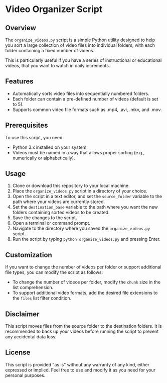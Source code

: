 # Video Organizer Script

## Overview
The `organize_videos.py` script is a simple Python utility designed to help you sort a large collection of video files into individual folders, with each folder containing a fixed number of videos.

This is particularly useful if you have a series of instructional or educational videos, that you want to watch in daily increments.

## Features
- Automatically sorts video files into sequentially numbered folders.
- Each folder can contain a pre-defined number of videos (default is set to 5).
- Supports common video file formats such as .mp4, .avi, .mkv, and .mov.

## Prerequisites
To use this script, you need:
- Python 3.x installed on your system.
- Videos must be named in a way that allows proper sorting (e.g., numerically or alphabetically).

## Usage
1. Clone or download this repository to your local machine.
2. Place the `organize_videos.py` script in a directory of your choice.
3. Open the script in a text editor, and set the `source_folder` variable to the path where your videos are currently stored.
4. Set the `destination_base` variable to the path where you want the new folders containing sorted videos to be created.
5. Save the changes to the script.
6. Open a terminal or command prompt.
7. Navigate to the directory where you saved the `organize_videos.py` script.
8. Run the script by typing `python organize_videos.py` and pressing Enter.

## Customization
If you want to change the number of videos per folder or support additional file types, you can modify the script as follows:
- To change the number of videos per folder, modify the `chunk` size in the list comprehension.
- To support additional video formats, add the desired file extensions to the `files` list filter condition.

## Disclaimer
This script moves files from the source folder to the destination folders. It is recommended to back up your videos before running the script to prevent any accidental data loss.

## License
This script is provided "as is" without any warranty of any kind, either expressed or implied. Feel free to use and modify it as you need for your personal purposes.
